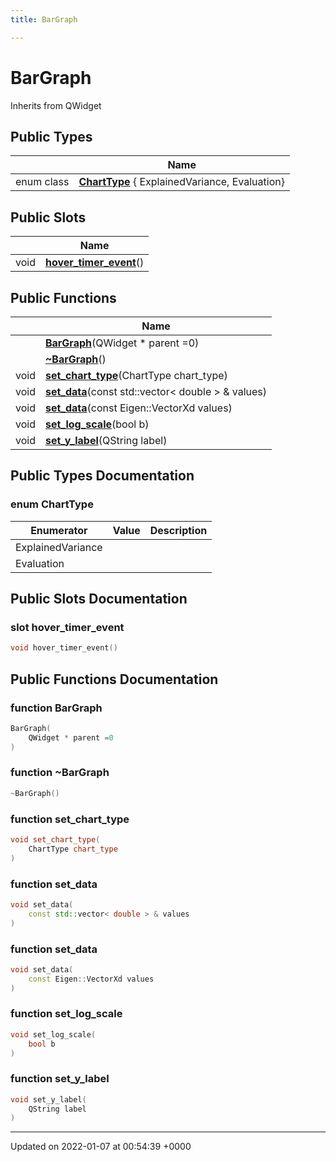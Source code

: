 ```yaml
---
title: BarGraph

---
```


# BarGraph





Inherits from QWidget

## Public Types

|                | Name           |
| -------------- | -------------- |
| enum class| **[ChartType](../Classes/classBarGraph.md#enum-charttype)** { ExplainedVariance, Evaluation} |

## Public Slots

|                | Name           |
| -------------- | -------------- |
| void | **[hover_timer_event](../Classes/classBarGraph.md#slot-hover-timer-event)**() |

## Public Functions

|                | Name           |
| -------------- | -------------- |
| | **[BarGraph](../Classes/classBarGraph.md#function-bargraph)**(QWidget * parent =0) |
| | **[~BarGraph](../Classes/classBarGraph.md#function-~bargraph)**() |
| void | **[set_chart_type](../Classes/classBarGraph.md#function-set-chart-type)**(ChartType chart_type) |
| void | **[set_data](../Classes/classBarGraph.md#function-set-data)**(const std::vector< double > & values) |
| void | **[set_data](../Classes/classBarGraph.md#function-set-data)**(const Eigen::VectorXd values) |
| void | **[set_log_scale](../Classes/classBarGraph.md#function-set-log-scale)**(bool b) |
| void | **[set_y_label](../Classes/classBarGraph.md#function-set-y-label)**(QString label) |

## Public Types Documentation

### enum ChartType

| Enumerator | Value | Description |
| ---------- | ----- | ----------- |
| ExplainedVariance | |   |
| Evaluation | |   |




## Public Slots Documentation

### slot hover_timer_event

```cpp
void hover_timer_event()
```


## Public Functions Documentation

### function BarGraph

```cpp
BarGraph(
    QWidget * parent =0
)
```


### function ~BarGraph

```cpp
~BarGraph()
```


### function set_chart_type

```cpp
void set_chart_type(
    ChartType chart_type
)
```


### function set_data

```cpp
void set_data(
    const std::vector< double > & values
)
```


### function set_data

```cpp
void set_data(
    const Eigen::VectorXd values
)
```


### function set_log_scale

```cpp
void set_log_scale(
    bool b
)
```


### function set_y_label

```cpp
void set_y_label(
    QString label
)
```


-------------------------------

Updated on 2022-01-07 at 00:54:39 +0000